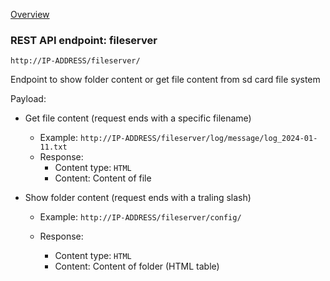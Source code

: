 [Overview](_Overview.md) 

### REST API endpoint: fileserver

`http://IP-ADDRESS/fileserver/`

Endpoint to show folder content or get file content from sd card file system

Payload:
- Get file content (request ends with a specific filename) 
  - Example: `http://IP-ADDRESS/fileserver/log/message/log_2024-01-11.txt`
  - Response:
    - Content type: `HTML`
    - Content: Content of file

- Show folder content (request ends with a traling slash)
  - Example: `http://IP-ADDRESS/fileserver/config/`

  - Response:
    - Content type: `HTML`
    - Content: Content of folder (HTML table)